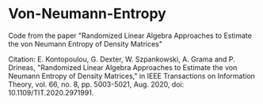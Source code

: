 # Von-Neumann-Entropy
Code from the paper "Randomized Linear Algebra Approaches to Estimate the von Neumann Entropy of Density Matrices"

Citation:
E. Kontopoulou, G. Dexter, W. Szpankowski, A. Grama and P. Drineas, "Randomized Linear Algebra Approaches to Estimate the von Neumann Entropy of Density Matrices," in IEEE Transactions on Information Theory, vol. 66, no. 8, pp. 5003-5021, Aug. 2020, doi: 10.1109/TIT.2020.2971991.
